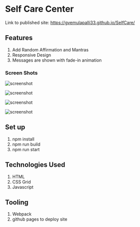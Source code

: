 # Self Care Center

Link to published site: https://gvemulapalli33.github.io/SelfCare/

## Features
1. Add Random Affirmation and Mantras
2. Responsive Design
3. Messages are shown with fade-in animation

### Screen Shots

![screenshot](https://raw.github.com/gvemulapalli33/SelfCare/master/initialScreen.png)

![screenshot](https://raw.github.com/gvemulapalli33/SelfCare/master/select1.png)

![screenshot](https://raw.github.com/gvemulapalli33/SelfCare/master/message.png)

![screenshot](https://raw.github.com/gvemulapalli33/SelfCare/master/mobile.png)



## Set up
1. npm install 
2. npm run build 
3. npm run start

## Technologies Used
1. HTML
2. CSS Grid
3. Javascript

## Tooling
1. Webpack
2. github pages to deploy site
